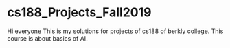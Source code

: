 # cs188_Projects_Fall2019

Hi everyone
This is my solutions for projects of cs188 of berkly college.
This course is about basics of AI.
